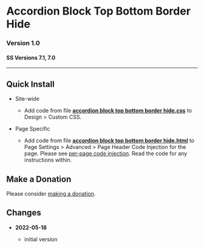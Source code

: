 # Accordion Block Top Bottom Border Hide

### Version 1.0

#### SS Versions 7.1, 7.0

---

## Quick Install

  * Site-wide

    * Add code from file **[accordion block top bottom border hide.css][1]** to
      Design > Custom CSS.
      
  * Page Specific
  
    * Add code from file **[accordion block top bottom border hide.html][2]** to
      Page Settings > Advanced > Page Header Code Injection for the page. Please
      see [per-page code injection][3]. Read the code for any instructions
      within.

## Make a Donation

Please consider [making a donation][3].

## Changes

<!-- * **2022-04-07**

  * remove CSS that creates the transparency effect, that is for the user to to
  * bumped version to 1.1
  -->
* **2022-05-18**

  * initial version

[1]: accordion%20block%20top%20bottom%20border%20hide.css#L1
[2]: accordion%20block%20top%20bottom%20border%20hide.html#L1
[3]: https://support.squarespace.com/hc/en-us/articles/205815908-Using-code-injection#toc-per-page-code-injection
[4]: https://github.com/tomsWebConsulting/twcsl#make-a-donation
